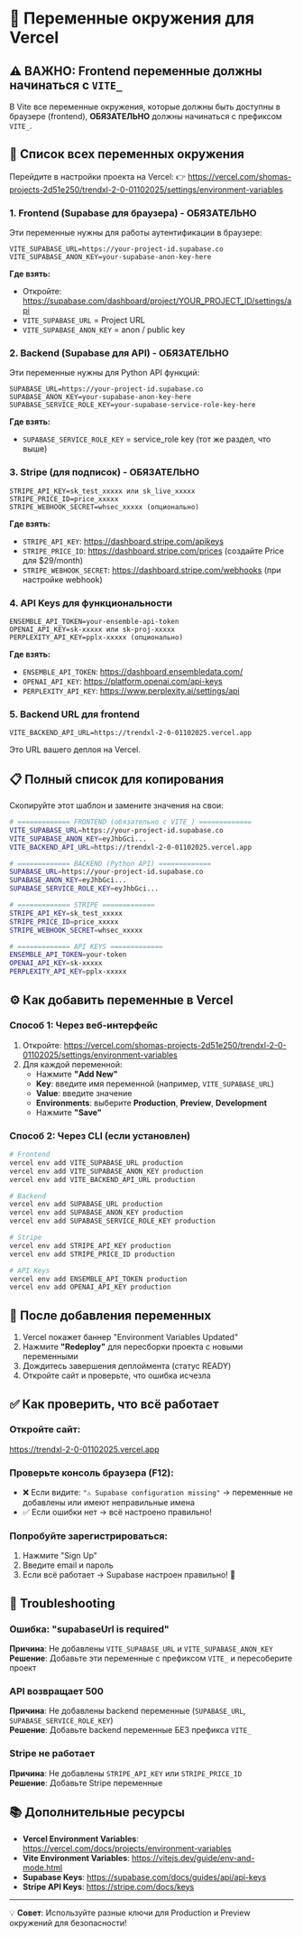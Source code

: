 # 🔐 Переменные окружения для Vercel

## ⚠️ ВАЖНО: Frontend переменные должны начинаться с `VITE_`

В Vite все переменные окружения, которые должны быть доступны в браузере (frontend), **ОБЯЗАТЕЛЬНО** должны начинаться с префиксом `VITE_`.

## 📝 Список всех переменных окружения

Перейдите в настройки проекта на Vercel:
👉 https://vercel.com/shomas-projects-2d51e250/trendxl-2-0-01102025/settings/environment-variables

### 1. Frontend (Supabase для браузера) - ОБЯЗАТЕЛЬНО

Эти переменные нужны для работы аутентификации в браузере:

```
VITE_SUPABASE_URL=https://your-project-id.supabase.co
VITE_SUPABASE_ANON_KEY=your-supabase-anon-key-here
```

**Где взять:**

- Откройте: https://supabase.com/dashboard/project/YOUR_PROJECT_ID/settings/api
- `VITE_SUPABASE_URL` = Project URL
- `VITE_SUPABASE_ANON_KEY` = anon / public key

### 2. Backend (Supabase для API) - ОБЯЗАТЕЛЬНО

Эти переменные нужны для Python API функций:

```
SUPABASE_URL=https://your-project-id.supabase.co
SUPABASE_ANON_KEY=your-supabase-anon-key-here
SUPABASE_SERVICE_ROLE_KEY=your-supabase-service-role-key-here
```

**Где взять:**

- `SUPABASE_SERVICE_ROLE_KEY` = service_role key (тот же раздел, что выше)

### 3. Stripe (для подписок) - ОБЯЗАТЕЛЬНО

```
STRIPE_API_KEY=sk_test_xxxxx или sk_live_xxxxx
STRIPE_PRICE_ID=price_xxxxx
STRIPE_WEBHOOK_SECRET=whsec_xxxxx (опционально)
```

**Где взять:**

- `STRIPE_API_KEY`: https://dashboard.stripe.com/apikeys
- `STRIPE_PRICE_ID`: https://dashboard.stripe.com/prices (создайте Price для $29/month)
- `STRIPE_WEBHOOK_SECRET`: https://dashboard.stripe.com/webhooks (при настройке webhook)

### 4. API Keys для функциональности

```
ENSEMBLE_API_TOKEN=your-ensemble-api-token
OPENAI_API_KEY=sk-xxxxx или sk-proj-xxxxx
PERPLEXITY_API_KEY=pplx-xxxxx (опционально)
```

**Где взять:**

- `ENSEMBLE_API_TOKEN`: https://dashboard.ensembledata.com/
- `OPENAI_API_KEY`: https://platform.openai.com/api-keys
- `PERPLEXITY_API_KEY`: https://www.perplexity.ai/settings/api

### 5. Backend URL для frontend

```
VITE_BACKEND_API_URL=https://trendxl-2-0-01102025.vercel.app
```

Это URL вашего деплоя на Vercel.

## 📋 Полный список для копирования

Скопируйте этот шаблон и замените значения на свои:

```bash
# ============= FRONTEND (обязательно с VITE_) =============
VITE_SUPABASE_URL=https://your-project-id.supabase.co
VITE_SUPABASE_ANON_KEY=eyJhbGci...
VITE_BACKEND_API_URL=https://trendxl-2-0-01102025.vercel.app

# ============= BACKEND (Python API) =============
SUPABASE_URL=https://your-project-id.supabase.co
SUPABASE_ANON_KEY=eyJhbGci...
SUPABASE_SERVICE_ROLE_KEY=eyJhbGci...

# ============= STRIPE =============
STRIPE_API_KEY=sk_test_xxxxx
STRIPE_PRICE_ID=price_xxxxx
STRIPE_WEBHOOK_SECRET=whsec_xxxxx

# ============= API KEYS =============
ENSEMBLE_API_TOKEN=your-token
OPENAI_API_KEY=sk-xxxxx
PERPLEXITY_API_KEY=pplx-xxxxx
```

## ⚙️ Как добавить переменные в Vercel

### Способ 1: Через веб-интерфейс

1. Откройте: https://vercel.com/shomas-projects-2d51e250/trendxl-2-0-01102025/settings/environment-variables
2. Для каждой переменной:
   - Нажмите **"Add New"**
   - **Key**: введите имя переменной (например, `VITE_SUPABASE_URL`)
   - **Value**: введите значение
   - **Environments**: выберите **Production**, **Preview**, **Development**
   - Нажмите **"Save"**

### Способ 2: Через CLI (если установлен)

```bash
# Frontend
vercel env add VITE_SUPABASE_URL production
vercel env add VITE_SUPABASE_ANON_KEY production
vercel env add VITE_BACKEND_API_URL production

# Backend
vercel env add SUPABASE_URL production
vercel env add SUPABASE_ANON_KEY production
vercel env add SUPABASE_SERVICE_ROLE_KEY production

# Stripe
vercel env add STRIPE_API_KEY production
vercel env add STRIPE_PRICE_ID production

# API Keys
vercel env add ENSEMBLE_API_TOKEN production
vercel env add OPENAI_API_KEY production
```

## 🔄 После добавления переменных

1. Vercel покажет баннер "Environment Variables Updated"
2. Нажмите **"Redeploy"** для пересборки проекта с новыми переменными
3. Дождитесь завершения деплоймента (статус READY)
4. Откройте сайт и проверьте, что ошибка исчезла

## ✅ Как проверить, что всё работает

### Откройте сайт:

https://trendxl-2-0-01102025.vercel.app

### Проверьте консоль браузера (F12):

- ❌ Если видите: `"⚠️ Supabase configuration missing"` → переменные не добавлены или имеют неправильные имена
- ✅ Если ошибки нет → всё настроено правильно!

### Попробуйте зарегистрироваться:

1. Нажмите "Sign Up"
2. Введите email и пароль
3. Если всё работает → Supabase настроен правильно! 🎉

## 🐛 Troubleshooting

### Ошибка: "supabaseUrl is required"

**Причина**: Не добавлены `VITE_SUPABASE_URL` и `VITE_SUPABASE_ANON_KEY`  
**Решение**: Добавьте эти переменные с префиксом `VITE_` и пересоберите проект

### API возвращает 500

**Причина**: Не добавлены backend переменные (`SUPABASE_URL`, `SUPABASE_SERVICE_ROLE_KEY`)  
**Решение**: Добавьте backend переменные БЕЗ префикса `VITE_`

### Stripe не работает

**Причина**: Не добавлены `STRIPE_API_KEY` или `STRIPE_PRICE_ID`  
**Решение**: Добавьте Stripe переменные

## 📚 Дополнительные ресурсы

- **Vercel Environment Variables**: https://vercel.com/docs/projects/environment-variables
- **Vite Environment Variables**: https://vitejs.dev/guide/env-and-mode.html
- **Supabase Keys**: https://supabase.com/docs/guides/api/api-keys
- **Stripe API Keys**: https://stripe.com/docs/keys

---

💡 **Совет**: Используйте разные ключи для Production и Preview окружений для безопасности!
